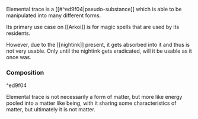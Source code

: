 Elemental trace is a [[#^ed9f04|pseudo-substance]] which is able to be manipulated into many different forms.

Its primary use case on [[Arkoi]] is for magic spells that are used by its residents.

However, due to the [[nightink]] present, it gets absorbed into it and thus is not very usable. Only until the nightink gets eradicated, will it be usable as it once was.

### Composition

^ed9f04

Elemental trace is not necessarily a form of matter, but more like energy pooled into a matter like being, with it sharing some characteristics of matter, but ultimately it is not matter.

